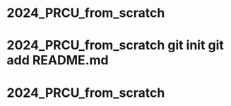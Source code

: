# 2024_PRCU_from_scratch
# 2024_PRCU_from_scratch git init git add README.md
# 2024_PRCU_from_scratch
